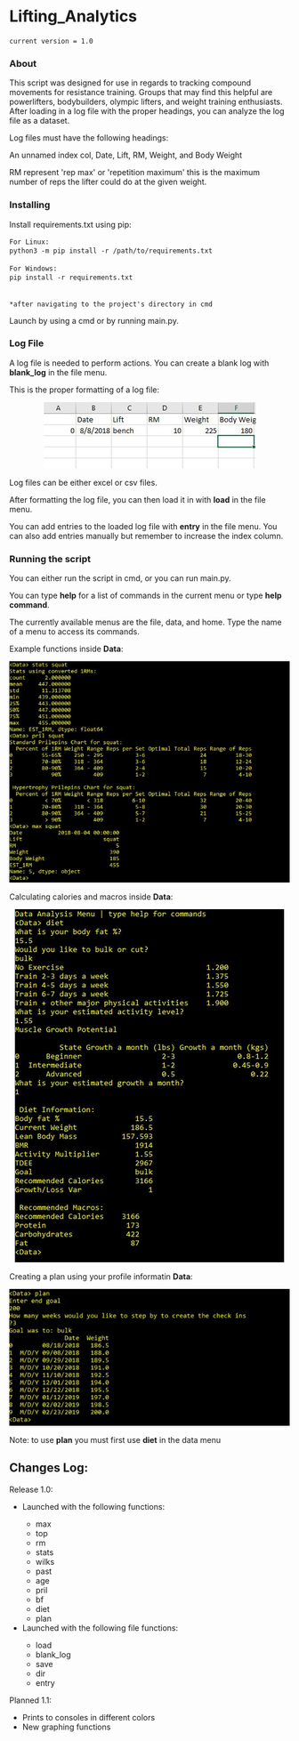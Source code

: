 # Lifting_Analytics
```
current version = 1.0
```

### About
This script was designed for use in regards to tracking compound movements for resistance training. Groups that may find this helpful are powerlifters, bodybuilders, olympic lifters, and weight training enthusiasts. After loading in a log file with the proper headings, you can analyze the log file as a dataset. 

Log files must have the following headings:

An unnamed index col, Date, Lift, RM, Weight, and Body Weight

RM represent 'rep max' or 'repetition maximum' this is the maximum number of reps the lifter could do at the given weight.

### Installing

Install requirements.txt using pip:
```
For Linux:
python3 -m pip install -r /path/to/requirements.txt

For Windows:
pip install -r requirements.txt


*after navigating to the project's directory in cmd
```

Launch by using a cmd or by running main.py.


### Log File

A log file is needed to perform actions. You can create a blank log with <b>blank_log</b> in the file menu.

This is the proper formatting of a log file:

<p align="center">
  <img alt="Home Menu" src="https://github.com/JakeWnuk/Lifting_Analytics/blob/master/img/log_example.JPG">
</p>

Log files can be either excel or csv files.

After formatting the log file, you can then load it in with <b>load</b> in the file menu.

You can add entries to the loaded log file with <b>entry</b> in the file menu. You can also add entries manually but remember to increase the index column.

### Running the script

You can either run the script in cmd, or you can run main.py.

You can type <b>help</b> for a list of commands in the current menu or type <b>help command</b>.

The currently available menus are the file, data, and home. Type the name of a menu to access its commands.

Example functions inside <b>Data</b>:
<p align="center">
  <img alt="Home Menu" src="https://github.com/JakeWnuk/Lifting_Analytics/blob/master/img/example_data_functions.JPG">
</p>

Calculating calories and macros inside <b>Data</b>:
<p align="center">
  <img alt="Home Menu" src="https://github.com/JakeWnuk/Lifting_Analytics/blob/master/img/diet_example.JPG">
</p>

Creating a plan using your profile informatin <b>Data</b>:
<p align="center">
  <img alt="Home Menu" src="https://github.com/JakeWnuk/Lifting_Analytics/blob/master/img/plan_example.JPG">
</p>

Note: to use <b>plan</b> you must first use <b>diet</b> in the data menu


## Changes Log:

Release 1.0:
<ul>
  <li>Launched with the following functions:</li>
    <ul>
      <li>max</li>
      <li>top</li>
      <li>rm</li>
      <li>stats</li>
      <li>wilks</li>
      <li>past</li>
      <li>age</li>
      <li>pril</li>
      <li>bf</li>
      <li>diet</li>
      <li>plan</li>
  </ul>
    <li>Launched with the following file functions:</li>
    <ul>
      <li>load</li>
      <li>blank_log</li>
      <li>save</li>
      <li>dir</li>
      <li>entry</li>
  </ul>
</ul>
Planned 1.1:
<ul>
  <li>Prints to consoles in different colors</li>
  <li>New graphing functions</li>
</ul>
